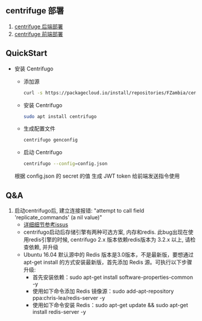 ## centrifuge 部署

1. [centrifuge 后端部署](./backend-centrifugo/README.md)
2. [centrifuge 前端部署](./frontend/README.md)

## QuickStart

- 安装 Centrifugo
  - 添加源

    ```bash
    curl -s https://packagecloud.io/install/repositories/FZambia/centrifugo/script.deb.sh | sudo bash
    ```

  - 安装 Centrifugo

    ```bash
    sudo apt install centrifugo
    ```

  - 生成配置文件

    ```bash
    centrifugo genconfig
    ```

  - 启动 Centrifugo

    ```bash
    centrifugo --config=config.json
    ```

  根据 config.json 的 secret 的值 生成 JWT token 给前端发送指令使用


## Q&A

1. 启动centrifugo后, 建立连接报错: "attempt to call field 'replicate_commands' (a nil value)"
    - [详细细节参考issus](https://github.com/centrifugal/centrifugo/issues/279)
    - centrifugo启动后存储引擎有两种可选方案, 内存和redis. 此bug出现在使用redis引擎的时候, centrifugo 2.x 版本依赖redis版本为 3.2.x 以上, 请检查依赖, 并升级
    - Ubuntu 16.04 默认源中的 Redis 版本是3.0版本，不是最新版，要想通过 apt-get install 的方式安装最新版，首先添加 Redis 源。可执行以下步骤升级:
        - 首先安装依赖：sudo apt-get install software-properties-common -y
        - 使用如下命令添加 Redis 镜像源：sudo add-apt-repository ppa:chris-lea/redis-server -y
        - 使用如下命令安装 Redis：sudo apt-get update && sudo apt-get install redis-server -y
